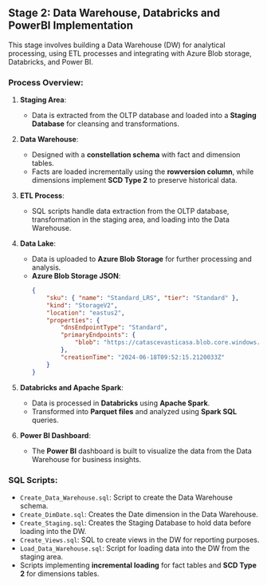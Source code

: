 ## Stage 2: Data Warehouse, Databricks and PowerBI Implementation

This stage involves building a Data Warehouse (DW) for analytical processing, using ETL processes and integrating with Azure Blob storage, Databricks, and Power BI.

### Process Overview:
1. **Staging Area**:
   - Data is extracted from the OLTP database and loaded into a **Staging Database** for cleansing and transformations.
   
2. **Data Warehouse**:
   - Designed with a **constellation schema** with fact and dimension tables.
   - Facts are loaded incrementally using the **rowversion column**, while dimensions implement **SCD Type 2** to preserve historical data.
   
3. **ETL Process**:
   - SQL scripts handle data extraction from the OLTP database, transformation in the staging area, and loading into the Data Warehouse.

4. **Data Lake**:
   - Data is uploaded to **Azure Blob Storage** for further processing and analysis.
   - **Azure Blob Storage JSON**:
     ```json
     {
         "sku": { "name": "Standard_LRS", "tier": "Standard" },
         "kind": "StorageV2",
         "location": "eastus2",
         "properties": {
             "dnsEndpointType": "Standard",
             "primaryEndpoints": {
                 "blob": "https://catascevasticasa.blob.core.windows.net/"
             },
             "creationTime": "2024-06-18T09:52:15.2120033Z"
         }
     }
     ```

5. **Databricks and Apache Spark**:
   - Data is processed in **Databricks** using **Apache Spark**.
   - Transformed into **Parquet files** and analyzed using **Spark SQL** queries.

6. **Power BI Dashboard**:
   - The **Power BI** dashboard is built to visualize the data from the Data Warehouse for business insights.

### **SQL Scripts**:
   - `Create_Data_Warehouse.sql`: Script to create the Data Warehouse schema.
   - `Create_DimDate.sql`: Creates the Date dimension in the Data Warehouse.
   - `Create_Staging.sql`: Creates the Staging Database to hold data before loading into the DW.
   - `Create_Views.sql`: SQL to create views in the DW for reporting purposes.
   - `Load_Data_Warehouse.sql`: Script for loading data into the DW from the staging area.
   - Scripts implementing **incremental loading** for fact tables and **SCD Type 2** for dimensions tables.
